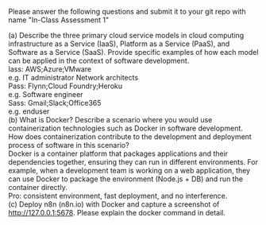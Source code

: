 Please answer the following questions and submit it to your git repo with name "In-Class Assessment 1"

(a)	Describe the three primary cloud service models in cloud computing infrastructure as a Service (IaaS), Platform as a Service (PaaS), and Software as a Service (SaaS). Provide specific examples of how each model can be applied in the context of software development.  
Iass: AWS;Azure;VMware  
e.g. IT administrator Network architects  
Pass: Flynn;Cloud Foundry;Heroku  
e.g. Software engineer  
Sass: Gmail;Slack;Office365  
e.g. enduser  
(b)	What is Docker? Describe a scenario where you would use containerization technologies such as Docker in software development. How does containerization contribute to the development and deployment process of software in this scenario?  
Docker is a container platform that packages applications and their dependencies together, ensuring they can run in different environments.
For example, when a development team is working on a web application, they can use Docker to package the environment (Node.js + DB) and run the container directly.  
Pro: consistent environment, fast deployment, and no interference.  
(c) Deploy n8n (n8n.io) with Docker and capture a screenshot of http://127.0.0.1:5678. Please explain the docker command in detail.

